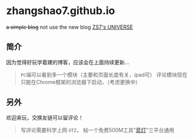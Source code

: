 # zhangshao7.github.io
~~a simple blog~~
not use
the new blog
[ZS7's UNIVERSE](http://zhangs7.gitee.io/blog)
## 简介

因为觉得好玩学着建的博客，应该会在上面持续更新...
> `PC`端可以看到多一个模块（主要和页面长度有关，ipad可）
> 评论模块现在只能在Chrome框架的浏览器下启动，（考虑更换中）

## 另外

欢迎来玩，交换友链可以留评论！
> 写评论需要科学上网 `OTZ`，
> 帖一个免费500M工具"[蓝灯](https://github.com/getlantern/lantern)"三平台通用
